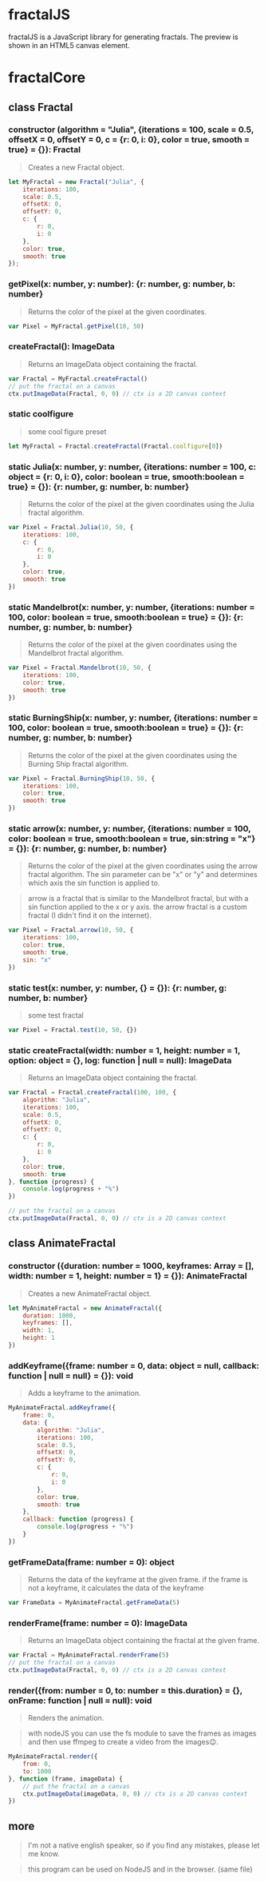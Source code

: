 # fractalJS
fractalJS is a JavaScript library for generating fractals. The preview is shown in an HTML5 canvas element.

# fractalCore

## class Fractal
### constructor (algorithm = "Julia", {iterations = 100, scale = 0.5, offsetX = 0, offsetY = 0, c = {r: 0, i: 0}, color = true, smooth = true} = {}): Fractal
> Creates a new Fractal object.

```js
let MyFractal = new Fractal("Julia", {
    iterations: 100,
    scale: 0.5,
    offsetX: 0,
    offsetY: 0,
    c: {
        r: 0,
        i: 0
    },
    color: true,
    smooth: true
});
```

### getPixel(x: number, y: number): {r: number, g: number, b: number}
> Returns the color of the pixel at the given coordinates.

```js
var Pixel = MyFractal.getPixel(10, 50)
```

### createFractal(): ImageData
> Returns an ImageData object containing the fractal.

```js
var Fractal = MyFractal.createFractal()
// put the fractal on a canvas
ctx.putImageData(Fractal, 0, 0) // ctx is a 2D canvas context
```

### static coolfigure
> some cool figure preset

```js
let MyFractal = Fractal.createFractal(Fractal.coolfigure[0])
```

### static Julia(x: number, y: number, {iterations: number = 100, c: object = {r: 0, i: 0}, color: boolean = true, smooth:boolean = true} = {}): {r: number, g: number, b: number}
> Returns the color of the pixel at the given coordinates using the Julia fractal algorithm.

```js
var Pixel = Fractal.Julia(10, 50, {
    iterations: 100,
    c: {
        r: 0,
        i: 0
    },
    color: true,
    smooth: true
})
```

### static Mandelbrot(x: number, y: number, {iterations: number = 100, color: boolean = true, smooth:boolean = true} = {}): {r: number, g: number, b: number}
> Returns the color of the pixel at the given coordinates using the Mandelbrot fractal algorithm.

```js
var Pixel = Fractal.Mandelbrot(10, 50, {
    iterations: 100,
    color: true,
    smooth: true
})
```

### static BurningShip(x: number, y: number, {iterations: number = 100, color: boolean = true, smooth:boolean = true} = {}): {r: number, g: number, b: number}
> Returns the color of the pixel at the given coordinates using the Burning Ship fractal algorithm.

```js
var Pixel = Fractal.BurningShip(10, 50, {
    iterations: 100,
    color: true,
    smooth: true
})
```

### static arrow(x: number, y: number, {iterations: number = 100, color: boolean = true, smooth:boolean = true, sin:string = "x"} = {}): {r: number, g: number, b: number}
> Returns the color of the pixel at the given coordinates using the arrow fractal algorithm. The sin parameter can be "x" or "y" and determines which axis the sin function is applied to.

> arrow is a fractal that is similar to the Mandelbrot fractal, but with a sin function applied to the x or y axis. the arrow fractal is a custom fractal (I didn't find it on the internet).

```js
var Pixel = Fractal.arrow(10, 50, {
    iterations: 100,
    color: true,
    smooth: true,
    sin: "x"
})
```

### static test(x: number, y: number, {} = {}): {r: number, g: number, b: number}
> some test fractal

```js
var Pixel = Fractal.test(10, 50, {})
```

### static createFractal(width: number = 1, height: number = 1, option: object = {}, log: function | null = null): ImageData
> Returns an ImageData object containing the fractal.

```js
var Fractal = Fractal.createFractal(100, 100, {
    algorithm: "Julia",
    iterations: 100,
    scale: 0.5,
    offsetX: 0,
    offsetY: 0,
    c: {
        r: 0,
        i: 0
    },
    color: true,
    smooth: true
}, function (progress) {
    console.log(progress + "%")
})

// put the fractal on a canvas
ctx.putImageData(Fractal, 0, 0) // ctx is a 2D canvas context
```

## class AnimateFractal
### constructor ({duration: number = 1000, keyframes: Array = [], width: number = 1, height: number = 1} = {}): AnimateFractal
> Creates a new AnimateFractal object.

```js
let MyAnimateFractal = new AnimateFractal({
    duration: 1000,
    keyframes: [],
    width: 1,
    height: 1
})
```

### addKeyframe({frame: number = 0, data: object = null, callback: function | null = null} = {}): void
> Adds a keyframe to the animation.

```js
MyAnimateFractal.addKeyframe({
    frame: 0,
    data: {
        algorithm: "Julia",
        iterations: 100,
        scale: 0.5,
        offsetX: 0,
        offsetY: 0,
        c: {
            r: 0,
            i: 0
        },
        color: true,
        smooth: true
    },
    callback: function (progress) {
        console.log(progress + "%")
    }
})
```

### getFrameData(frame: number = 0): object
> Returns the data of the keyframe at the given frame. if the frame is not a keyframe, it calculates the data of the keyframe

```js
var FrameData = MyAnimateFractal.getFrameData(5)
```

### renderFrame(frame: number = 0): ImageData
> Returns an ImageData object containing the fractal at the given frame.

```js
var Fractal = MyAnimateFractal.renderFrame(5)
// put the fractal on a canvas
ctx.putImageData(Fractal, 0, 0) // ctx is a 2D canvas context
```

### render({from: number = 0, to: number = this.duration} = {}, onFrame: function | null = null): void
> Renders the animation.

> with nodeJS you can use the fs module to save the frames as images and then use ffmpeg to create a video from the images😉.

```js
MyAnimateFractal.render({
    from: 0,
    to: 1000
}, function (frame, imageData) {
    // put the fractal on a canvas
    ctx.putImageData(imageData, 0, 0) // ctx is a 2D canvas context
})
```

## more
> I'm not a native english speaker, so if you find any mistakes, please let me know.

> this program can be used on NodeJS and in the browser. (same file)
